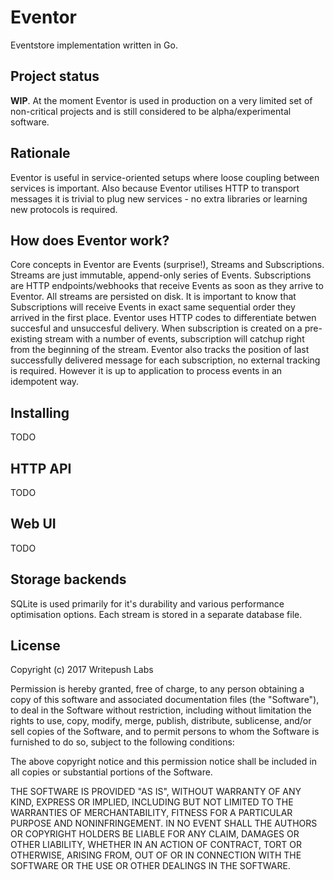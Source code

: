 # Eventor
Eventstore implementation written in Go. 

## Project status
**WIP**. At the moment Eventor is used in production on a very limited set of non-critical projects and is still considered 
to be alpha/experimental software.

## Rationale
Eventor is useful in service-oriented setups where loose coupling between services is important. 
Also because Eventor utilises HTTP to transport messages it is trivial to plug new services - no extra libraries or learning new
protocols is required. 

## How does Eventor work?
Core concepts in Eventor are Events (surprise!), Streams and Subscriptions. Streams are just immutable, append-only series of Events.
Subscriptions are HTTP endpoints/webhooks that receive Events as soon as they arrive to Eventor. All streams are persisted on disk.
It is important to know that Subscriptions will receive Events in exact same sequential order they arrived in the first place.
Eventor uses HTTP codes to differentiate betwen succesful and unsuccesful delivery. 
When subscription is created on a pre-existing stream with a number of events, subscription will catchup right from the 
beginning of the stream. Eventor also tracks the position of last successfully delivered message for each subscription, no
external tracking is required. However it is up to application to process events in an idempotent way.

## Installing
TODO

## HTTP API
TODO

## Web UI
TODO

## Storage backends
SQLite is used primarily for it's durability and various performance optimisation options.
Each stream is stored in a separate database file.

## License
Copyright (c) 2017 Writepush Labs

Permission is hereby granted, free of charge, to any person obtaining a copy
of this software and associated documentation files (the "Software"), to deal
in the Software without restriction, including without limitation the rights
to use, copy, modify, merge, publish, distribute, sublicense, and/or sell
copies of the Software, and to permit persons to whom the Software is
furnished to do so, subject to the following conditions:

The above copyright notice and this permission notice shall be included in all
copies or substantial portions of the Software.

THE SOFTWARE IS PROVIDED "AS IS", WITHOUT WARRANTY OF ANY KIND, EXPRESS OR
IMPLIED, INCLUDING BUT NOT LIMITED TO THE WARRANTIES OF MERCHANTABILITY,
FITNESS FOR A PARTICULAR PURPOSE AND NONINFRINGEMENT. IN NO EVENT SHALL THE
AUTHORS OR COPYRIGHT HOLDERS BE LIABLE FOR ANY CLAIM, DAMAGES OR OTHER
LIABILITY, WHETHER IN AN ACTION OF CONTRACT, TORT OR OTHERWISE, ARISING FROM,
OUT OF OR IN CONNECTION WITH THE SOFTWARE OR THE USE OR OTHER DEALINGS IN THE
SOFTWARE.
